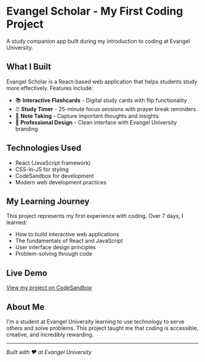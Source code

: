 # Evangel Scholar - My First Coding Project

A study companion app built during my introduction to coding at Evangel University.

## What I Built

Evangel Scholar is a React-based web application that helps students study more effectively. Features include:

- 📚 **Interactive Flashcards** - Digital study cards with flip functionality
- ⏰ **Study Timer** - 25-minute focus sessions with prayer break reminders  
- 📝 **Note Taking** - Capture important thoughts and insights
- 🎨 **Professional Design** - Clean interface with Evangel University branding

## Technologies Used

- React (JavaScript framework)
- CSS-in-JS for styling
- CodeSandbox for development
- Modern web development practices

## My Learning Journey

This project represents my first experience with coding. Over 7 days, I learned:

- How to build interactive web applications
- The fundamentals of React and JavaScript
- User interface design principles
- Problem-solving through code

## Live Demo

[View my project on CodeSandbox](https://rzdzqk.csb.app/)

## About Me

I'm a student at Evangel University learning to use technology to serve others and solve problems. This project taught me that coding is accessible, creative, and incredibly rewarding.

---

*Built with ❤️ at Evangel University*
